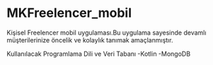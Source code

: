 # MKFreelencer_mobil
Kişisel Freelencer mobil uygulaması.Bu uygulama sayesinde devamlı müşterilerinize öncelik ve kolaylık tanımak amaçlanmıştır.

Kullanılacak Programlama Dili ve Veri Tabanı
  -Kotlin
  -MongoDB
